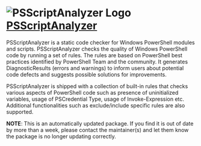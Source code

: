 # ![PSScriptAnalyzer Logo](https://cdn.jsdelivr.net/gh/pauby/ChocoPackages@95cb2d6e/icons/psscriptanalyzer.png "PSScriptAnalyzer")[PSScriptAnalyzer](https://chocolatey.org/packages/psscriptanalyzer)

PSScriptAnalyzer is a static code checker for Windows PowerShell modules and scripts. PSScriptAnalyzer checks the quality of Windows PowerShell code by running a set of rules. The rules are based on PowerShell best practices identified by PowerShell Team and the community. It generates DiagnosticResults (errors and warnings) to inform users about potential code defects and suggests possible solutions for improvements.

PSScriptAnalyzer is shipped with a collection of built-in rules that checks various aspects of PowerShell code such as presence of uninitialized variables, usage of PSCredential Type, usage of Invoke-Expression etc. Additional functionalities such as exclude/include specific rules are also supported.

**NOTE**: This is an automatically updated package. If you find it is out of date by more than a week, please contact the maintainer(s) and let them know the package is no longer updating correctly.
